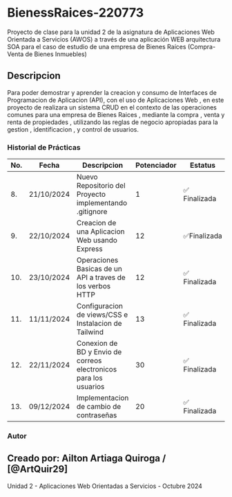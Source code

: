 # BienessRaices-220773
Proyecto de clase para la unidad 2 de la asignatura de Aplicaciones Web Orientada a Servicios (AWOS) a través de una aplicación WEB arquitectura SOA para el caso de estudio de una empresa de Bienes Raíces (Compra-Venta de Bienes Inmuebles)

## Descripcion
Para poder demostrar y aprender la creacion y consumo de Interfaces de Programacion de Aplicacion (API), con el uso de Aplicaciones Web , en este proyecto de realizara un sistema CRUD en el contexto de las operaciones comunes para una empresa de Bienes Raices , mediante la compra , venta y renta de propiedades , utilizando las reglas de negocio apropiadas para la gestion , identificacion , y control de usuarios.

### Historial de Prácticas

|No.|Fecha|	Descripcion	|Potenciador|Estatus|
|---|-----|-------------|-----------|-------|
|8.|21/10/2024|Nuevo Repositorio del Proyecto implementando .gitignore|1|✅ Finalizada|
|9.	|22/10/2024|Creacion de una Aplicacion Web usando Express|12|✅Finalizada|
|10.|23/10/2024|Operaciones Basicas de un API a traves de los verbos HTTP|12|✅ Finalizada|
|11.|11/11/2024|Configuracion de views/CSS e Instalacion de Tailwind|13|✅ Finalizada|
|12.|22/11/2024|Conexion de BD y Envio de correos electronicos para los usuarios|30|✅ Finalizada|
|13.|09/12/2024|Implementacion de cambio de contraseñas|20|✅ Finalizada|

### Autor
Creado por: **Ailton Artiaga Quiroga** / [@ArtQuir29]
---
Unidad 2 - Aplicaciones Web Orientadas a Servicios - Octubre 2024